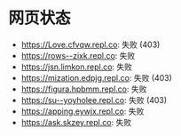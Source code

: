 # 网页状态
- https://Love.cfvqw.repl.co: 失败 (403)
- https://rows--zixk.repl.co: 失败
- https://jsn.limkon.repl.co: 失败
- https://mization.edpjg.repl.co: 失败 (403)
- https://figura.hpbmm.repl.co: 失败
- https://su--yoyholee.repl.co: 失败 (403)
- https://apping.eywjx.repl.co: 失败
- https://ask.skzey.repl.co: 失败
